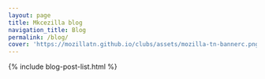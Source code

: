 ```yaml
---
layout: page
title: Mkcezilla blog
navigation_title: Blog
permalink: /blog/
cover: 'https://mozillatn.github.io/clubs/assets/mozilla-tn-bannerc.png'
---
```



{% include blog-post-list.html %}
